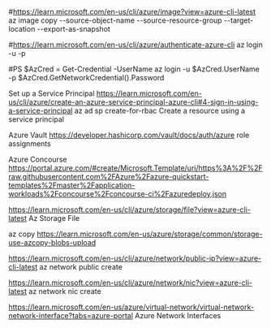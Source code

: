 #https://learn.microsoft.com/en-us/cli/azure/image?view=azure-cli-latest
az image copy --source-object-name --source-resource-group --target-location --export-as-snapshot

#https://learn.microsoft.com/en-us/cli/azure/authenticate-azure-cli
az login -u <username> -p <password>

#PS
$AzCred = Get-Credential -UserName <username>
az login -u $AzCred.UserName -p $AzCred.GetNetworkCredential().Password

Set up a Service Principal
https://learn.microsoft.com/en-us/cli/azure/create-an-azure-service-principal-azure-cli#4-sign-in-using-a-service-principal
az ad sp create-for-rbac 
Create a resource using a service principal

Azure Vault
https://developer.hashicorp.com/vault/docs/auth/azure
role assignments

Azure Concourse
https://portal.azure.com/#create/Microsoft.Template/uri/https%3A%2F%2Fraw.githubusercontent.com%2FAzure%2Fazure-quickstart-templates%2Fmaster%2Fapplication-workloads%2Fconcourse%2Fconcourse-ci%2Fazuredeploy.json

https://learn.microsoft.com/en-us/cli/azure/storage/file?view=azure-cli-latest
Az Storage File

az copy
https://learn.microsoft.com/en-us/azure/storage/common/storage-use-azcopy-blobs-upload

https://learn.microsoft.com/en-us/cli/azure/network/public-ip?view=azure-cli-latest
az network public create

https://learn.microsoft.com/en-us/cli/azure/network/nic?view=azure-cli-latest
az network nic create

https://learn.microsoft.com/en-us/azure/virtual-network/virtual-network-network-interface?tabs=azure-portal
Azure Network Interfaces


